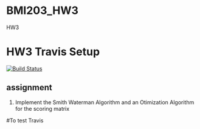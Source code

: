 # BMI203_HW3
HW3

# HW3 Travis Setup

[![Build
Status](https://travis-ci.org/emccarthy23/BMI203_HW3.svg?branch=master)](https://travis-ci.org/emccarthy23/BMI203_HW3)


## assignment

1. Implement the Smith Waterman Algorithm and an Otimization Algorithm for the scoring matrix


#To test Travis